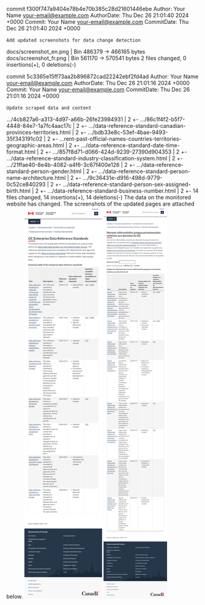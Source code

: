 commit f300f747a9404e78b4e70b385c28d21601446ebe
Author:     Your Name <your-email@example.com>
AuthorDate: Thu Dec 26 21:01:40 2024 +0000
Commit:     Your Name <your-email@example.com>
CommitDate: Thu Dec 26 21:01:40 2024 +0000

    Add updated screenshots for data change detection

 docs/screenshot_en.png | Bin 486379 -> 466165 bytes
 docs/screenshot_fr.png | Bin 561170 -> 570541 bytes
 2 files changed, 0 insertions(+), 0 deletions(-)

commit 5c3365e15ff73aa2b896872cad22242ebf2fd4ad
Author:     Your Name <your-email@example.com>
AuthorDate: Thu Dec 26 21:01:16 2024 +0000
Commit:     Your Name <your-email@example.com>
CommitDate: Thu Dec 26 21:01:16 2024 +0000

    Update scraped data and content

 .../4cb827a6-a313-4d97-a66b-26fe23984931                                | 2 +-
 .../86c1f4f2-b5f7-4448-84e7-1a7fc4aac17c                                | 2 +-
 .../data-reference-standard-canadian-provinces-territories.html         | 2 +-
 .../bdb33e8c-53ef-4bae-9493-35f343191c02                                | 2 +-
 ...rent-past-official-names-countries-territories-geographic-areas.html | 2 +-
 .../data-reference-standard-date-time-format.html                       | 2 +-
 .../857f8d71-d066-424d-9239-27390d904353                                | 2 +-
 .../data-reference-standard-industry-classification-system.html         | 2 +-
 .../21ffae40-8e4b-4082-a4f6-3c67f400e126                                | 2 +-
 .../data-reference-standard-person-gender.html                          | 2 +-
 .../data-reference-standard-person-name-architecture.html               | 2 +-
 .../9c36431e-d916-498d-9779-0c52ce840293                                | 2 +-
 .../data-reference-standard-person-sex-assigned-birth.html              | 2 +-
 .../data-reference-standard-business-number.html                        | 2 +-
 14 files changed, 14 insertions(+), 14 deletions(-)
The data on the monitored website has changed. The screenshots of the updated pages are attached below.
![Screenshot EN](https://github.com/PatLittle/GC-Ref-Data-Tracker/blob/main/docs/screenshot_en.png?raw=true)
![Screenshot FR](https://github.com/PatLittle/GC-Ref-Data-Tracker/blob/main/docs/screenshot_fr.png?raw=true)
